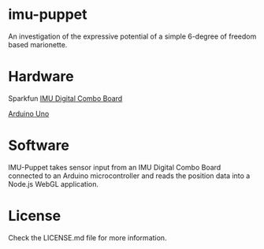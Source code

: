 imu-puppet
==========

An investigation of the expressive potential of a simple 6-degree of freedom based marionette.

Hardware
========

Sparkfun [IMU Digital Combo Board](https://www.sparkfun.com/products/10121)

[Arduino Uno](https://www.sparkfun.com/products/11021)

Software
========

IMU-Puppet takes sensor input from an IMU Digital Combo Board connected to
an Arduino microcontroller and reads the position data into a Node.js 
WebGL application.

License
=======

Check the LICENSE.md file for more information.

